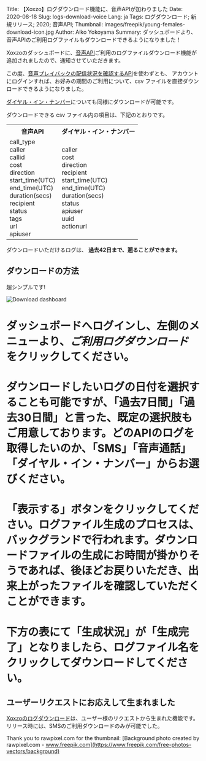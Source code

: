 Title: 【Xoxzo】ログダウンロード機能に、音声APIが加わりました
Date: 2020-08-18
Slug: logs-download-voice
Lang: ja
Tags: ログダウンロード; 新規リリース; 2020; 音声API;
Thumbnail: images/freepik/young-females-download-icon.jpg
Author: Aiko Yokoyama
Summary: ダッシュボードより、音声APIのご利用ログファイルもダウンロードできるようになりました！


Xoxzoのダッシュボードに、[音声API](https://www.xoxzo.com/ja/about/voice-api/)ご利用のログファイルダウンロード機能が追加されましたので、通知させていただきます。

この度、[音声プレイバックの配信状況を確認するAPI](https://docs.xoxzo.com/ja/voice.html#checking-call-status)を使わずとも、
アカウントにログインすれば、お好みの期間のご利用について、csv ファイルを直接ダウンロードできるようになりました。

[ダイヤル・イン・ナンバー](https://docs.xoxzo.com/ja/din.html)についても同様にダウンロードが可能です。

ダウンロードできる csv ファイル内の項目は、下記のとおりです。

<table>
  <tr>
    <th>音声API</th>
    <th>ダイヤル・イン・ナンバー</th>
  </tr>
  <tr>
    <td>call_type<br>
        caller<br>
        callid<br>
        cost<br>
        direction<br>
        start_time(UTC)<br>
        end_time(UTC)<br>
        duration(secs)<br>
        recipient<br>
        status<br>
        tags<br>
        url<br>
        apiuser</td>
    <td>caller<br>
        cost<br>
        direction<br>
        recipient<br>
        start_time(UTC)<br>
        end_time(UTC)<br>
        duration(secs)<br>
        status<br>
        apiuser<br>
        uuid<br>
        actionurl<br></td>
    </tr>
</table>


ダウンロードいただけるログは、 **過去42日まで、遡ることができます。**

## ダウンロードの方法

超シンプルです! 

![Download dashboard](/images/voice-download-ss-ja.jpg)


# ダッシュボードへログインし、左側のメニューより、_ご利用ログダウンロード_ をクリックしてください。

# ダウンロードしたいログの日付を選択することも可能ですが、「過去7日間」「過去30日間」と言った、既定の選択肢もご用意しております。どのAPIのログを取得したいのか、「SMS」「音声通話」「ダイヤル・イン・ナンバー」からお選びください。

# 「表示する」ボタンをクリックしてください。ログファイル生成のプロセスは、バックグランドで行われます。ダウンロードファイルの生成にお時間が掛かりそうであれば、後ほどお戻りいただき、出来上がったファイルを確認していただくことができます。

# 下方の表にて「生成状況」が「生成完了」となりましたら、ログファイル名をクリックしてダウンロードしてください。

## ユーザーリクエストにお応えして生まれました

[Xoxzoのログダウンロード](https://blog.xoxzo.com/ja/2019/08/13/logs-download-feature-new-release/)は、ユーザー様のリクエストから生まれた機能です。
リリース時には、SMSのご利用ダウンロードのみが可能でした。

Thank you to rawpixel.com for the thumbnail:
[Background photo created by rawpixel.com - www.freepik.com](https://www.freepik.com/free-photos-vectors/background)
